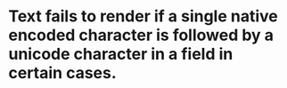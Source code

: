 # Text fails to render if a single native encoded character is followed by a unicode character in a field in certain cases.
